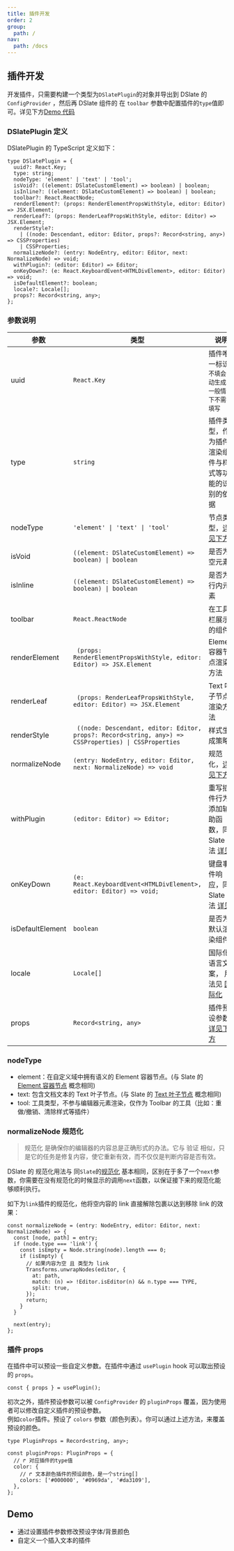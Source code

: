 ```yaml
---
title: 插件开发
order: 2
group:
  path: /
nav:
  path: /docs
---
```


## 插件开发

开发插件，只需要构建一个类型为`DSlatePlugin`的对象并导出到 DSlate 的`ConfigProvider` ，然后再 DSlate 组件的 在 `toolbar` 参数中配置插件的`type`值即可。详见下方[Demo 代码](#demo)

### DSlatePlugin 定义

DSlatePlugin 的 TypeScript 定义如下：

```tsx | pure
type DSlatePlugin = {
  uuid?: React.Key;
  type: string;
  nodeType: 'element' | 'text' | 'tool';
  isVoid?: ((element: DSlateCustomElement) => boolean) | boolean;
  isInline?: ((element: DSlateCustomElement) => boolean) | boolean;
  toolbar?: React.ReactNode;
  renderElement?: (props: RenderElementPropsWithStyle, editor: Editor) => JSX.Element;
  renderLeaf?: (props: RenderLeafPropsWithStyle, editor: Editor) => JSX.Element;
  renderStyle?:
    | ((node: Descendant, editor: Editor, props?: Record<string, any>) => CSSProperties)
    | CSSProperties;
  normalizeNode?: (entry: NodeEntry, editor: Editor, next: NormalizeNode) => void;
  withPlugin?: (editor: Editor) => Editor;
  onKeyDown?: (e: React.KeyboardEvent<HTMLDivElement>, editor: Editor) => void;
  isDefaultElement?: boolean;
  locale?: Locale[];
  props?: Record<string, any>;
};
```

### 参数说明

| 参数 | 类型 | 说明 |
| --- | --- | --- |
| uuid | `React.Key` | 插件唯一标识 `不填会自动生成，一般情况下不需要填写` |
| type | `string` | 插件类型，作为插件渲染组件与样式等功能的识别的依据 |
| nodeType | `'element' \| 'text' \| 'tool'` | 节点类型，[详见下方](#nodetype) |
| isVoid | `((element: DSlateCustomElement) => boolean) \| boolean` | 是否为空元素 |
| isInline | `((element: DSlateCustomElement) => boolean) \| boolean` | 是否为行内元素 |
| toolbar | `React.ReactNode` | 在工具栏展示的组件 |
| renderElement | ` (props: RenderElementPropsWithStyle, editor: Editor) => JSX.Element` | Element 容器节点渲染方法 |
| renderLeaf | ` (props: RenderLeafPropsWithStyle, editor: Editor) => JSX.Element` | Text 叶子节点渲染方法 |
| renderStyle | ` ((node: Descendant, editor: Editor, props?: Record<string, any>) => CSSProperties) \| CSSProperties` | 样式生成策略 |
| normalizeNode | `(entry: NodeEntry, editor: Editor, next: NormalizeNode) => void ` | 规范化，[详见下方](#normalizenode-规范化) |
| withPlugin | `(editor: Editor) => Editor;` | 重写插件行为/添加辅助函数，同 Slate 用法 [详见](https://rain120.github.io/athena/zh/slate/concepts/06-editor.html#%E9%87%8D%E5%86%99%E8%A1%8C%E4%B8%BA-overriding-behaviors) |
| onKeyDown | `(e: React.KeyboardEvent<HTMLDivElement>, editor: Editor) => void;` | 键盘事件响应，同 Slate 用法 [详见](https://rain120.github.io/athena/zh/slate/walkthroughs/02-adding-event-handlers.html) |
| isDefaultElement | `boolean` | 是否为默认渲染组件 |
| locale | `Locale[]` | 国际化语言文案， 用法见 [国际化](/docs/locale#插件国际化) |
| props | `Record<string, any>` | 插件预设参数 [详见下方](#插件-props) |

### nodeType

- element：在自定义域中拥有语义的 Element 容器节点。(与 Slate 的 [Element 容器节点](https://rain120.github.io/athena/zh/slate/concepts/02-nodes.html) 概念相同)
- text: 包含文档文本的 Text 叶子节点。(与 Slate 的 [Text 叶子节点](https://rain120.github.io/athena/zh/slate/concepts/02-nodes.html) 概念相同)
- tool: 工具类型，不参与编辑器元素渲染，仅作为 Toolbar 的工具（比如：重做/撤销、清除样式等插件）

### normalizeNode 规范化

> 规范化 是确保你的编辑器的内容总是正确形式的办法。它与 验证 相似，只是它的任务是修复内容，使它重新有效，而不仅仅是判断内容是否有效。

DSlate 的 规范化用法与 同`Slate`的[规范化](https://rain120.github.io/athena/zh/slate/concepts/10-normalizing.html) 基本相同，区别在于多了一个`next`参数，你需要在没有规范化的时候显示的调用`next`函数，以保证接下来的规范化能够顺利执行。

如下为`link`插件的规范化，他将空内容的 link 直接解除包裹以达到移除 link 的效果：

```tsx | pure
const normalizeNode = (entry: NodeEntry, editor: Editor, next: NormalizeNode) => {
  const [node, path] = entry;
  if (node.type === 'link') {
    const isEmpty = Node.string(node).length === 0;
    if (isEmpty) {
      // 如果内容为空 且 类型为 link
      Transforms.unwrapNodes(editor, {
        at: path,
        match: (n) => !Editor.isEditor(n) && n.type === TYPE,
        split: true,
      });
      return;
    }
  }

  next(entry);
};
```

### 插件 props

在插件中可以预设一些自定义参数。在插件中通过 `usePlugin` hook 可以取出预设的 `props`。

```tsx | pure
const { props } = usePlugin();
```

初次之外，插件预设参数可以被 `ConfigProvider` 的 `pluginProps` 覆盖，因为使用者可以修改自定义插件的预设参数。  
例如`color`插件。预设了 `colors` 参数（颜色列表）。你可以通过上述方法，来覆盖预设的颜色。

```tsx | pure
type PluginProps = Record<string, any>;

const pluginProps: PluginProps = {
  // ↱ 对应插件的type值
  color: {
    // ↱ 文本颜色插件的预设颜色，是一个string[]
    colors: ['#000000', '#0969da', '#da3109'],
  },
};
```

## Demo

- 通过设置插件参数修改预设字体/背景颜色
- 自定义一个插入文本的插件

<code src="./demos/plugin.tsx" />
